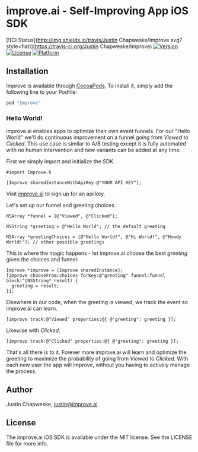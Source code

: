 # improve.ai - Self-Improving App iOS SDK
 
[![CI Status](http://img.shields.io/travis/Justin Chapweske/Improve.svg?style=flat)](https://travis-ci.org/Justin Chapweske/Improve)
[![Version](https://img.shields.io/cocoapods/v/Improve.svg?style=flat)](http://cocoapods.org/pods/Improve)
[![License](https://img.shields.io/cocoapods/l/Improve.svg?style=flat)](http://cocoapods.org/pods/Improve)
[![Platform](https://img.shields.io/cocoapods/p/Improve.svg?style=flat)](http://cocoapods.org/pods/Improve)


## Installation

Improve is available through [CocoaPods](http://cocoapods.org). To install
it, simply add the following line to your Podfile:

```ruby
pod "Improve"
```

### Hello World!

improve.ai enables apps to optimize their own event funnels.  For our "Hello World" we'll do continuous improvement on a funnel going from *Viewed* to *Clicked*.  This use case is similar to A/B testing except it is fully automated with no human intervention and new variants can be added at any time.

First we simply import and initialize the SDK.

```objc
#import Improve.h

[Improve sharedInstanceWithApiKey:@"YOUR API KEY"];

```

Visit [improve.ai](http://improve.ai) to sign up for an api key.

Let's set up our funnel and greeting choices.

```objc
NSArray *funnel = [@"Viewed", @"Clicked"];

NSString *greeting = @"Hello World"; // the default greeting

NSArray *greetingChoices = [@"Hello World!", @"Hi World!", @"Howdy World!"]; // other possible greetings

```

This is where the magic happens - let improve.ai choose the best *greeting* given the choices and funnel:

```objc
Improve *improve = [Improve sharedInstance];
[improve chooseFrom:choices forKey:@"greeting" funnel:funnel block:^(NSString* result) {
  greeting = result;
}];

```
Elsewhere in our code, when the greeting is viewed, we track the event so improve.ai can learn.

```objc
[improve track:@"Viewed" properties:@{ @"greeting": greeting }];

```

Likewise with *Clicked*.

```objc
[improve track:@"Clicked" properties:@{ @"greeting": greeting }];

```

That's all there is to it.  Forever more improve.ai will learn and optimize the greeting to maximize the probability of going from *Viewed* to *Clicked*.  With each new user the app will improve, without you having to actively manage the process.


## Author

Justin Chapweske, justin@improve.ai

## License

The improve.ai iOS SDK is available under the MIT license. See the LICENSE file for more info.
